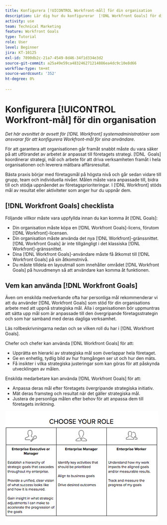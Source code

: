 ```yaml
---
title: Konfigurera [!UICONTROL Workfront-mål] för din organisation
description: Lär dig hur du konfigurerar  [!DNL Workfront Goals] för din organisation så att du kan se till att körningen av arbetet är i linje med din strategi.
activity: use
team: Technical Marketing
feature: Workfront Goals
type: Tutorial
role: User
level: Beginner
jira: KT-10125
exl-id: 7890db2c-21a7-4549-8d46-34f1d334e3d2
source-git-commit: a25a49e59ca483246271214886ea4dc9c10e8d66
workflow-type: tm+mt
source-wordcount: '352'
ht-degree: 0%

---
```


# Konfigurera [!UICONTROL Workfront-mål] för din organisation

*Det här avsnittet är avsett för [!DNL Workfront] systemadministratörer som ansvarar för att konfigurera Workfront-mål för sina användare.*

För att garantera att organisationen går framåt snabbt måste du vara säker på att utförandet av arbetet är anpassat till företagets strategi. [!DNL &#x200B;  Goals] koordinerar strategi, mål och arbete för att driva verksamheten framåt i hela organisationen och leverera mätbara affärsresultat.

Bästa praxis börjar med företagsmål på högsta nivå och går sedan vidare till grupp, team och individuella nivåer. Målen måste vara anpassade till, bidra till och stödja uppnåendet av företagsprioriteringar. I [!DNL Workfront] stöds mål av resultat eller aktiviteter som anger hur du uppnår dem.

## [!DNL Workfront Goals] checklista

Följande villkor måste vara uppfyllda innan du kan komma åt [!DNL &#x200B;  Goals]:

* Din organisation måste köpa en [!DNL Workfront Goals]-licens, förutom [!DNL Workfront]-licensen.
* Din organisation måste använda det nya [!DNL Workfront]-gränssnittet. [!DNL Workfront Goals] är inte tillgängligt i det klassiska [!DNL Workfront]-gränssnittet.
* Dina [!DNL Workfront Goals]-användare måste få åtkomst till [!DNL Workfront Goals] på sin åtkomstnivå.
* Du måste tilldela en layoutmall som innehåller området [!DNL Workfront Goals] på huvudmenyn så att användare kan komma åt funktionen.

## Vem kan använda [!DNL Workfront Goals]

Även om enskilda medverkande ofta har personliga mål rekommenderar vi att du använder [!DNL Workfront Goals] som stöd för din organisations arbete med att uppnå strategiska mål. Alla i organisationen bör uppmuntras att sätta upp mål som är anpassade till den övergripande företagsstrategin och som har samband med deras dagliga verksamhet.

Läs rollbeskrivningarna nedan och se vilken roll du har i [!DNL Workfront Goals].

Chefer och chefer kan använda [!DNL Workfront Goals] för att:

* Upprätta en hierarki av strategiska mål som överlappar hela företaget.
* Ge en enhetlig, tydlig bild av hur framgången ser ut och hur den mäts.
* Få insikter i vilka strategiska justeringar som kan göras för att påskynda utvecklingen av målen.

Enskilda medarbetare kan använda [!DNL Workfront Goals] för att:

* Anpassa deras mål efter företagets övergripande strategiska initiativ.
* Mät deras framsteg och resultat när det gäller strategiska mål.
* Justera de personliga målen efter behov för att anpassa dem till företagets inriktning.

![En bild med olika roller för Workfront-mål](assets/01-workfront-goals-choose-your-role.png)
